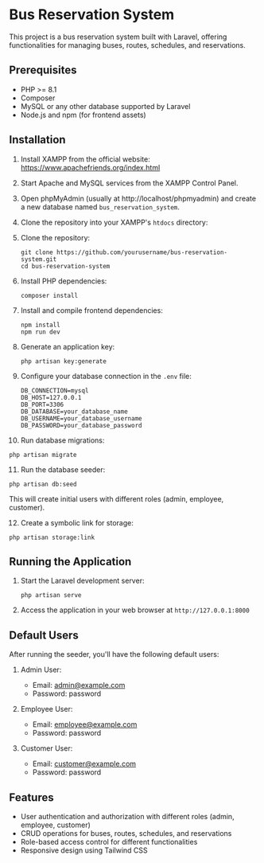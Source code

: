 # Bus Reservation System

This project is a bus reservation system built with Laravel, offering functionalities for managing buses, routes, schedules, and reservations.

## Prerequisites

- PHP >= 8.1
- Composer
- MySQL or any other database supported by Laravel
- Node.js and npm (for frontend assets)

## Installation

1. Install XAMPP from the official website: https://www.apachefriends.org/index.html

2. Start Apache and MySQL services from the XAMPP Control Panel.

3. Open phpMyAdmin (usually at http://localhost/phpmyadmin) and create a new database named `bus_reservation_system`.

4. Clone the repository into your XAMPP's `htdocs` directory:

5. Clone the repository:
   ```
   git clone https://github.com/yourusername/bus-reservation-system.git
   cd bus-reservation-system
   ```

6. Install PHP dependencies:
   ```
   composer install
   ```

7. Install and compile frontend dependencies:
   ```
   npm install
   npm run dev
   ```

9. Generate an application key:
   ```
   php artisan key:generate
   ```

9. Configure your database connection in the `.env` file:
   ```
   DB_CONNECTION=mysql
   DB_HOST=127.0.0.1
   DB_PORT=3306
   DB_DATABASE=your_database_name
   DB_USERNAME=your_database_username
   DB_PASSWORD=your_database_password
   ```

10. Run database migrations:
   ```
   php artisan migrate
   ```

11. Run the database seeder:
   ```
   php artisan db:seed
   ```
   This will create initial users with different roles (admin, employee, customer).

12. Create a symbolic link for storage:
   ```
   php artisan storage:link
   ```

## Running the Application

1. Start the Laravel development server:
   ```
   php artisan serve
   ```

2. Access the application in your web browser at `http://127.0.0.1:8000`

## Default Users

After running the seeder, you'll have the following default users:

1. Admin User:
   - Email: admin@example.com
   - Password: password

2. Employee User:
   - Email: employee@example.com
   - Password: password

3. Customer User:
   - Email: customer@example.com
   - Password: password

## Features

- User authentication and authorization with different roles (admin, employee, customer)
- CRUD operations for buses, routes, schedules, and reservations
- Role-based access control for different functionalities
- Responsive design using Tailwind CSS